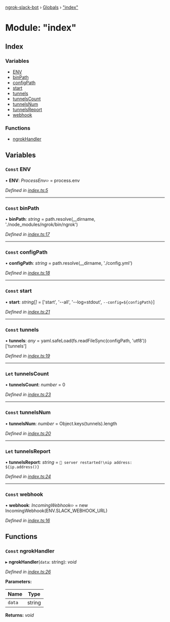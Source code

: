 [ngrok-slack-bot](../README.md) › [Globals](../globals.md) › ["index"](_index_.md)

# Module: "index"

## Index

### Variables

* [ENV](_index_.md#const-env)
* [binPath](_index_.md#const-binpath)
* [configPath](_index_.md#const-configpath)
* [start](_index_.md#const-start)
* [tunnels](_index_.md#const-tunnels)
* [tunnelsCount](_index_.md#let-tunnelscount)
* [tunnelsNum](_index_.md#const-tunnelsnum)
* [tunnelsReport](_index_.md#let-tunnelsreport)
* [webhook](_index_.md#const-webhook)

### Functions

* [ngrokHandler](_index_.md#const-ngrokhandler)

## Variables

### `Const` ENV

• **ENV**: *ProcessEnv‹›* = process.env

*Defined in [index.ts:5](https://github.com/waricoma/ngrok-slack-bot/blob/4ded1f8/index.ts#L5)*

___

### `Const` binPath

• **binPath**: *string* = path.resolve(__dirname, './node_modules/ngrok/bin/ngrok')

*Defined in [index.ts:17](https://github.com/waricoma/ngrok-slack-bot/blob/4ded1f8/index.ts#L17)*

___

### `Const` configPath

• **configPath**: *string* = path.resolve(__dirname, './config.yml')

*Defined in [index.ts:18](https://github.com/waricoma/ngrok-slack-bot/blob/4ded1f8/index.ts#L18)*

___

### `Const` start

• **start**: *string[]* = ['start', '--all', '--log=stdout', `--config=${configPath}`]

*Defined in [index.ts:21](https://github.com/waricoma/ngrok-slack-bot/blob/4ded1f8/index.ts#L21)*

___

### `Const` tunnels

• **tunnels**: *any* = yaml.safeLoad(fs.readFileSync(configPath, 'utf8'))['tunnels']

*Defined in [index.ts:19](https://github.com/waricoma/ngrok-slack-bot/blob/4ded1f8/index.ts#L19)*

___

### `Let` tunnelsCount

• **tunnelsCount**: *number* = 0

*Defined in [index.ts:23](https://github.com/waricoma/ngrok-slack-bot/blob/4ded1f8/index.ts#L23)*

___

### `Const` tunnelsNum

• **tunnelsNum**: *number* = Object.keys(tunnels).length

*Defined in [index.ts:20](https://github.com/waricoma/ngrok-slack-bot/blob/4ded1f8/index.ts#L20)*

___

### `Let` tunnelsReport

• **tunnelsReport**: *string* = `🚨 server restarted!\nip address: ${ip.address()}`

*Defined in [index.ts:24](https://github.com/waricoma/ngrok-slack-bot/blob/4ded1f8/index.ts#L24)*

___

### `Const` webhook

• **webhook**: *IncomingWebhook‹›* = new IncomingWebhook(ENV.SLACK_WEBHOOK_URL)

*Defined in [index.ts:16](https://github.com/waricoma/ngrok-slack-bot/blob/4ded1f8/index.ts#L16)*

## Functions

### `Const` ngrokHandler

▸ **ngrokHandler**(`data`: string): *void*

*Defined in [index.ts:26](https://github.com/waricoma/ngrok-slack-bot/blob/4ded1f8/index.ts#L26)*

**Parameters:**

Name | Type |
------ | ------ |
`data` | string |

**Returns:** *void*
